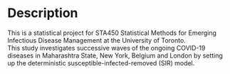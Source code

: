 # Description
This is a statistical project for STA450 Statistical Methods for Emerging Infectious Disease Management at the University of Toronto. <br />
This study investigates successive waves of the ongoing COVID-19 diseases in Maharashtra State, New York, Belgium and London by setting up the deterministic susceptible-infected-removed (SIR) model. 
